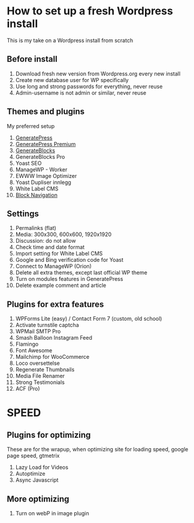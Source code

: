 # How to set up a fresh Wordpress install
This is my take on a Wordpress install from scratch

## Before install
1. Download fresh new version from Wordpress.org every new install
1. Create new database user for WP specifically
1. Use long and strong passwords for everything, never reuse
1. Admin-username is not admin or similar, never reuse

## Themes and plugins
My preferred setup
1. [GeneratePress](https://generatepress.com/)
1. [GeneratePress Premium](https://generatepress.com/premium/)
1. [GenerateBlocks](https://generateblocks.com/)
1. GenerateBlocks Pro
1. Yoast SEO
1. ManageWP - Worker
1. EWWW Image Optimizer
1. Yoast Dupliser innlegg
1. White Label CMS
1. [Block Navigation](https://gutenberg-showcase.melonpan.io/block-navigation)

## Settings
1. Permalinks (flat)
1. Media: 300x300, 600x600, 1920x1920
1. Discussion: do not allow
1. Check time and date format
1. Import setting for White Label CMS
1. Google and Bing verification code for Yoast
1. Connect to ManageWP (Orion)
1. Delete all extra themes, except last official WP theme
1. Turn on modules features in GeneratePress
1. Delete example comment and article

## Plugins for extra features
1. WPForms Lite (easy) / Contact Form 7 (custom, old school)
  2.   Activate turnstile captcha
1. WPMail SMTP Pro 
1. Smash Balloon Instagram Feed
1. Flamingo
1. Font Awesome
1. Mailchimp for WooCommerce
1. Loco oversettelse
1. Regenerate Thumbnails
1. Media File Renamer
1. Strong Testimonials 
1. ACF (Pro)

# SPEED

## Plugins for optimizing
These are for the wrapup, when optimizing site for loading speed, google page speed, gtmetrix
1. Lazy Load for Videos
1. Autoptimize
1. Async Javascript

## More optimizing
1. Turn on webP in image plugin
